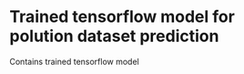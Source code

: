 <h1>Trained tensorflow model for polution dataset prediction</h1>
Contains trained tensorflow model
